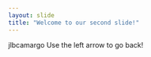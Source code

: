 ```yaml
---
layout: slide
title: "Welcome to our second slide!"
---
```

jlbcamargo
Use the left arrow to go back!
